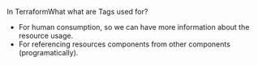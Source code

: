 In TerraformWhat what are Tags used for?
* For human consumption, so we can have more information about the resource usage.
* For referencing resources components from other components (programatically).